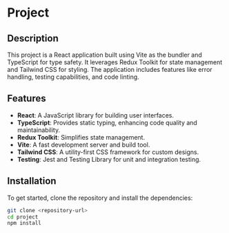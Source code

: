 # Project

## Description

This project is a React application built using Vite as the bundler and TypeScript for type safety. It leverages Redux Toolkit for state management and Tailwind CSS for styling. The application includes features like error handling, testing capabilities, and code linting.

## Features

- **React**: A JavaScript library for building user interfaces.
- **TypeScript**: Provides static typing, enhancing code quality and maintainability.
- **Redux Toolkit**: Simplifies state management.
- **Vite**: A fast development server and build tool.
- **Tailwind CSS**: A utility-first CSS framework for custom designs.
- **Testing**: Jest and Testing Library for unit and integration testing.

## Installation

To get started, clone the repository and install the dependencies:

```bash
git clone <repository-url>
cd project
npm install

